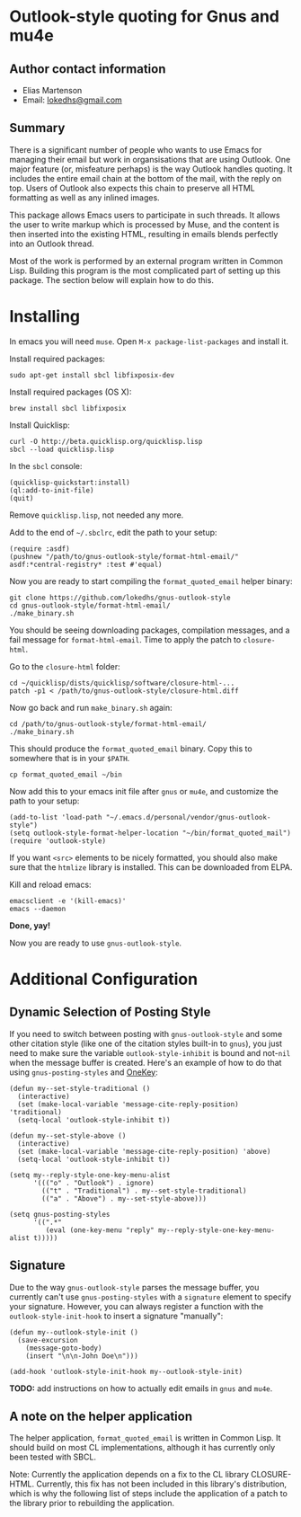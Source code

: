 Outlook-style quoting for Gnus and mu4e
=======================================

Author contact information
--------------------------

  - Elias Martenson
  - Email: lokedhs@gmail.com

Summary
-------

There is a significant number of people who wants to use Emacs
for managing their email but work in organsisations that are using
Outlook. One major feature (or, misfeature perhaps) is the way
Outlook handles quoting. It includes the entire email chain at the
bottom of the mail, with the reply on top. Users of Outlook also
expects this chain to preserve all HTML formatting as well as any
inlined images.

This package allows Emacs users to participate in such threads. It
allows the user to write markup which is processed by Muse, and the
content is then inserted into the existing HTML, resulting in emails
blends perfectly into an Outlook thread.

Most of the work is performed by an external program written in
Common Lisp. Building this program is the most complicated part
of setting up this package. The section below will explain how
to do this.

Installing
==========

In emacs you will need `muse`. Open `M-x package-list-packages` and install it.

Install required packages:

    sudo apt-get install sbcl libfixposix-dev
 
Install required packages (OS X):

    brew install sbcl libfixposix

Install Quicklisp:

    curl -O http://beta.quicklisp.org/quicklisp.lisp
    sbcl --load quicklisp.lisp

In the `sbcl` console:

    (quicklisp-quickstart:install)
    (ql:add-to-init-file)
    (quit)

Remove `quicklisp.lisp`, not needed any more.

Add to the end of `~/.sbclrc`, edit the path to your setup:

    (require :asdf)
    (pushnew "/path/to/gnus-outlook-style/format-html-email/" asdf:*central-registry* :test #'equal)

Now you are ready to start compiling the `format_quoted_email` helper binary:

    git clone https://github.com/lokedhs/gnus-outlook-style
    cd gnus-outlook-style/format-html-email/
    ./make_binary.sh

You should be seeing downloading packages, compilation messages, and a fail message for `format-html-email`. Time to apply the patch to `closure-html`.

Go to the `closure-html` folder:

    cd ~/quicklisp/dists/quicklisp/software/closure-html-...
    patch -p1 < /path/to/gnus-outlook-style/closure-html.diff

Now go back and run `make_binary.sh` again:

    cd /path/to/gnus-outlook-style/format-html-email/
    ./make_binary.sh

This should produce the `format_quoted_email` binary. Copy this to somewhere that is in your `$PATH`.

    cp format_quoted_email ~/bin

Now add this to your emacs init file after `gnus` or `mu4e`, and customize the path to your setup:

    (add-to-list 'load-path "~/.emacs.d/personal/vendor/gnus-outlook-style")
    (setq outlook-style-format-helper-location "~/bin/format_quoted_mail")
    (require 'outlook-style)

If you want `<src>` elements to be nicely formatted, you should also
make sure that the `htmlize` library is installed. This can be
downloaded from ELPA.

Kill and reload emacs:

    emacsclient -e '(kill-emacs)'
    emacs --daemon

**Done, yay!**

Now you are ready to use `gnus-outlook-style`.

Additional Configuration
========================

Dynamic Selection of Posting Style
----------------------------------

If you need to switch between posting with `gnus-outlook-style` and some
other citation style (like one of the citation styles built-in to `gnus`),
you just need to make sure the variable `outlook-style-inhibit` is bound
and not-`nil` when the message buffer is created.  Here's an example of how
to do that using `gnus-posting-styles` and
[OneKey](http://emacswiki.org/emacs/OneKey):

```elisp
(defun my--set-style-traditional ()
  (interactive)
  (set (make-local-variable 'message-cite-reply-position) 'traditional)
  (setq-local 'outlook-style-inhibit t))

(defun my--set-style-above ()
  (interactive)
  (set (make-local-variable 'message-cite-reply-position) 'above)
  (setq-local 'outlook-style-inhibit t))

(setq my--reply-style-one-key-menu-alist
      '((("o" . "Outlook") . ignore)
        (("t" . "Traditional") . my--set-style-traditional)
        (("a" . "Above") . my--set-style-above)))

(setq gnus-posting-styles
      '((".*"
         (eval (one-key-menu "reply" my--reply-style-one-key-menu-alist t)))))
```

Signature
---------

Due to the way `gnus-outlook-style` parses the message buffer, you
currently can't use `gnus-posting-styles` with a `signature` element to
specify your signature.  However, you can always register a function with
the `outlook-style-init-hook` to insert a signature "manually":

```elisp
(defun my--outlook-style-init ()
  (save-excursion
    (message-goto-body)
    (insert "\n\n-John Doe\n")))

(add-hook 'outlook-style-init-hook my--outlook-style-init)
```


**TODO:** add instructions on how to actually edit emails in `gnus` and `mu4e`.

A note on the helper application
--------------------------------

The helper application, `format_quoted_email` is written in Common
Lisp. It should build on most CL implementations, although it has
currently only been tested with SBCL.

Note: Currently the application depends on a fix to the CL library
CLOSURE-HTML. Currently, this fix has not been included in this
library's distribution, which is why the following list of steps
include the application of a patch to the library prior to rebuilding
the application.

